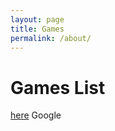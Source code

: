 ```yaml
---
layout: page
title: Games
permalink: /about/
---
```

<head>
<link rel="stylesheet" type="text/css" href="games.css">
</head>
<h1> Games List </h1>

<a href="google.com">here</a> Google
